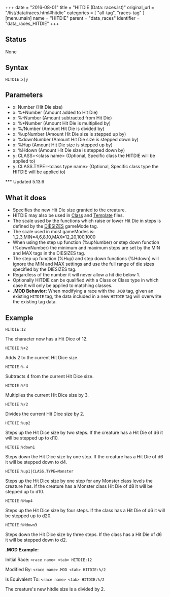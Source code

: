 +++
date = "2016-08-01"
title = "HITDIE (Data: races.lst)"
original_url = "/list/data/races.html#hitdie"
categories = [ "all-tag", "races-tag" ]
[menu.main]
    name = "HITDIE"
    parent = "data_races"
    identifier = "data_races_HITDIE"
+++

## Status

None

## Syntax

`HITDIE:x|y`

## Parameters

-   x: Number (Hit Die size)
-   x: %+Number (Amount added to Hit Die)
-   x: %-Number (Amount subtracted from Hit Die)
-   x: %\*Number (Amount Hit Die is multiplied by)
-   x: %/Number (Amount Hit Die is divided by)
-   x: %upNumber (Amount Hit Die size is stepped up by)
-   x: %downNumber (Amount Hit Die size is stepped
    down by)
-   x: %Hup (Amount Hit Die size is stepped up by)
-   x: %Hdown (Amount Hit Die size is stepped down by)
-   y: CLASS=&lt;class name&gt; (Optional, Specific
    class the HITDIE will be applied to)
-   y: CLASS.TYPE=&lt;class type name&gt; (Optional,
    Specific class type the HITDIE will be applied to)



<span id="hitdie"></span> \*\*\* Updated 5.13.6

What it does
------------

-   Specifies the new Hit Die size granted to the creature.
-   HITDIE may also be used in [Class](/list/data/classes/hitdie.html)
    and [Template](/list/data/templates/hitdie.html) files.
-   The scale used by the functions which raise or lower Hit Die in
    steps is defined by the
    [DIESIZES](/list/system/gamemode-miscinfo/diesizes.html)
    gameMode tag.
-   The scale used in most gameModes is:
    1,2,3,MIN=4,6,8,10,MAX=12,20,100,1000
-   When using the step up function (%upNumber) or step down
    function (%downNumber) the minimum and maximum steps are set by the
    MIN and MAX tags in the DIESIZES tag.
-   The step up function (%Hup) and step down functions (%Hdown) will
    ignore the MIN and MAX settings and use the full range of die sizes
    specified by the DIESIZES tag.
-   Regardless of the number it will never allow a hit die below 1.
-   Optionally HITDIE can be qualified with a Class or Class type in
    which case it will only be applied to matching classes.
-   **.MOD Behavior:** When modifying a race with the `.MOD` tag, given
    an existing `HITDIE` tag, the data included in a new `HITDIE` tag
    will overwrite the existing tag data.

Example
-------

`HITDIE:12`

The character now has a Hit Dice of 12.

`HITDIE:%+2`

Adds 2 to the current Hit Dice size.

`HITDIE:%-4`

Subtracts 4 from the current Hit Dice size.

`HITDIE:%*3`

Multiplies the current Hit Dice size by 3.

`HITDIE:%/2`

Divides the current Hit Dice size by 2.

`HITDIE:%up2`

Steps up the Hit Dice size by two steps. If the creature has a Hit Die
of d6 it will be stepped up to d10.

`HITDIE:%down1`

Steps down the Hit Dice size by one step. If the creature has a Hit Die
of d6 it will be stepped down to d4.

`HITDIE:%up1|CLASS.TYPE=Monster`

Steps up the Hit Dice size by one step for any Monster class levels the
creature has. If the creature has a Monster class Hit Die of d8 it will
be stepped up to d10.

`HITDIE:%Hup4`

Steps up the Hit Dice size by four steps. If the class has a Hit Die of
d6 it will be stepped up to d20.

`HITDIE:%Hdown3`

Steps down the Hit Dice size by three steps. If the class has a Hit Die
of d6 it will be stepped down to d2.

**.MOD Example:**

Initial Race: `<race name> <tab> HITDIE:12`

Modified By: `<race name>.MOD <tab> HITDIE:%/2`

Is Equivalent To: `<race name> <tab> HITDIE:%/2`

The creature's new hitdie size is a divided by 2.

